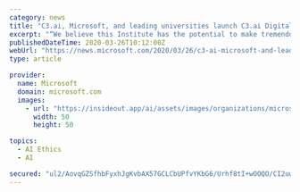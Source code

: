 ```yaml
---
category: news
title: "C3.ai, Microsoft, and leading universities launch C3.ai Digital Transformation Institute"
excerpt: "“We believe this Institute has the potential to make tremendous contributions by including ethics, new business models, and public policy to the technologies for transforming societal scale systems globally.” “The C3.ai Digital Transformation Institute, with its vision of cross-institutional and multi-disciplinary ..."
publishedDateTime: 2020-03-26T10:12:00Z
webUrl: "https://news.microsoft.com/2020/03/26/c3-ai-microsoft-and-leading-universities-launch-c3-ai-digital-transformation-institute/"
type: article

provider:
  name: Microsoft
  domain: microsoft.com
  images:
    - url: "https://insideout.app/ai/assets/images/organizations/microsoft.com-50x50.jpg"
      width: 50
      height: 50

topics:
  - AI Ethics
  - AI

secured: "ul2/AovqGZSfhbFyxhJgKvbAX57GCLCbUPfvYKbG6/Urhf8tI+wOOQO/CI2uwWU0jgXSWAEo5SuDfNr1R/LhALvSfv1YtbHnc2kIs9RBK2lcyc3xrSe/J2y+udRixbUaJa/bmD4KrheBhNcKADBV6ktHN2697298CdTPYyomY4/QA1ozeG+q6qExBNUJkVWhapN8GJLsVKzrIqDdHYQNtawLcaE1g76+EWrgONAkv9KCZzJcxAJf2zS3k49TRHygsRpVWwr0Ec/VTukeUxrSi4vZuNXr+KKJR+3RjnhskDUBvwPW5EK47Q9MZ8U6dhTf;Ouzk+Z88+2ftWZH1lDmeYA=="
---
```


